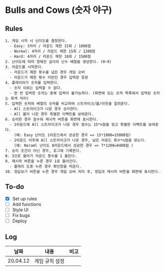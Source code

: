 # Bulls and Cows (숫자 야구)

## Rules

```
1. 게임 시작 시 난이도를 결정한다.
  - Easy: 3자리 / 라운드 제한 15회 / 1000점
  - Normal: 4자리 / 라운드 제한 15회 / 1200점
  - Hard: 4자리 / 라운드 제한 10회 / 1500점
2. 난이도에 따라 정해진 길이의 난수 배열을 생성한다. (0~9)
3. 라운드를 시작한다.
  - 라운드가 제한 횟수를 넘은 경우 게임 오버
  - 라운드가 제한 횟수 미만인 경우 입력창 등장
4. 플레이어가 숫자를 입력한다.
  - 숫자 이외는 입력할 수 없다.
  - 한 번 입력한 숫자는 중복 입력이 불가능하다. (화면에 있는 숫자 목록에서 입력된 숫자는 회색 처리)
5. 입력한 숫자와 배열의 숫자를 비교하여 스트라이크/볼/아웃을 알려준다.
  - All 스트라이크가 나온 경우 승리한다.
  - All 볼이 나온 경우 특별한 이펙트를 보여준다.
6. 승리한 경우 점수와 재시작 버튼을 화면에 표시한다.
  - 1라운드에 All 스트라이크가 나온 경우 점수는 15*n점을 얻고 특별한 이펙트를 보여준다.
    (예: Easy 난이도 1라운드에서 성공한 경우 => 15*1000=15000점)
  - 2라운드 이후에 All 스트라이크가 나온 경우, 남은 라운드 횟수*n점을 얻는다.
    (예: Noraml 난이도 8라운드에서 성공한 경우 => 7*1200=8400점 )
7. 승리 조건이 아닌 경우, 로그에 기록한다.
8. 3으로 돌아가 라운드 횟수를 1 올린다.
9. 재시작 버튼을 누른 경우 1로 돌아간다.
  - 플레이 도중 누른 경우 확인창을 띄운다.
10. 정답보기 버튼을 누른 경우 게임 오버 처리 후, 정답과 재시작 버튼을 화면에 표시한다.
```

## To-do

- [x] Set up rules
- [ ] Add functions
- [ ] Style UI
- [ ] Fix bugs
- [ ] Deploy

## Log

| 날짜       | 내용       | 비고  |
| -------- | -------- | --- |
| 20.04.12 | 게임 규칙 설정 |     |